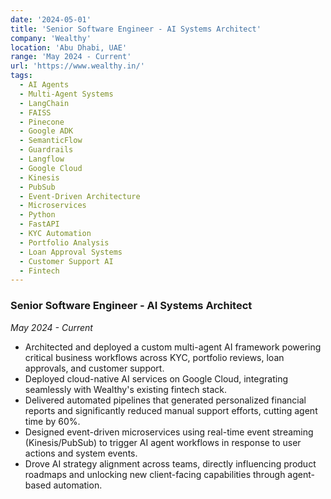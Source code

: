 ```yaml
---
date: '2024-05-01'
title: 'Senior Software Engineer - AI Systems Architect'
company: 'Wealthy'
location: 'Abu Dhabi, UAE'
range: 'May 2024 - Current'
url: 'https://www.wealthy.in/'
tags:
  - AI Agents
  - Multi-Agent Systems
  - LangChain
  - FAISS
  - Pinecone
  - Google ADK
  - SemanticFlow
  - Guardrails
  - Langflow
  - Google Cloud
  - Kinesis
  - PubSub
  - Event-Driven Architecture
  - Microservices
  - Python
  - FastAPI
  - KYC Automation
  - Portfolio Analysis
  - Loan Approval Systems
  - Customer Support AI
  - Fintech
---
```


### Senior Software Engineer - AI Systems Architect

_May 2024 - Current_

>

- Architected and deployed a custom multi-agent AI framework powering critical business workflows across KYC, portfolio reviews, loan approvals, and customer support.
- Deployed cloud-native AI services on Google Cloud, integrating seamlessly with Wealthy's existing fintech stack.
- Delivered automated pipelines that generated personalized financial reports and significantly reduced manual support efforts, cutting agent time by 60%.
- Designed event-driven microservices using real-time event streaming (Kinesis/PubSub) to trigger AI agent workflows in response to user actions and system events.
- Drove AI strategy alignment across teams, directly influencing product roadmaps and unlocking new client-facing capabilities through agent-based automation.
